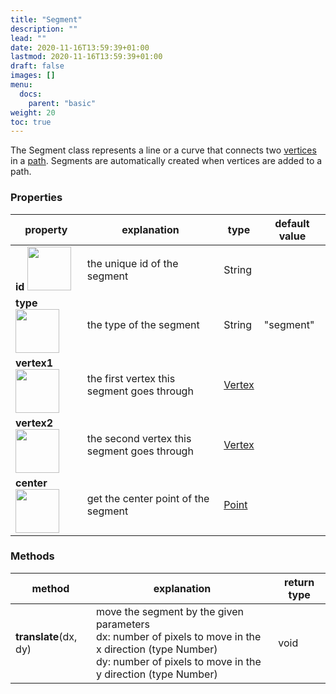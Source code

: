 ```yaml
---
title: "Segment"
description: ""
lead: ""
date: 2020-11-16T13:59:39+01:00
lastmod: 2020-11-16T13:59:39+01:00
draft: false
images: []
menu:
  docs:
    parent: "basic"
weight: 20
toc: true
---
```


The Segment class represents a line or a curve that connects two [vertices](../vertex/) in a [path](../../mark/path/). Segments are automatically created when vertices are added to a path. 

### Properties
| property |  explanation   | type | default value |
| --- | --- | --- | --- |
|**id** <img width="70px" src="../../readonly.png">| the unique id of the segment | String |  | 
|**type** <img width="70px" src="../../readonly.png"> | the type of the segment | String | "segment" | 
|**vertex1** <img width="70px" src="../../readonly.png">| the first vertex this segment goes through | [Vertex](../vertex/) |  | 
|**vertex2** <img width="70px" src="../../readonly.png"> | the second vertex this segment goes through | [Vertex](../vertex/) | | 
|**center** <img width="70px" src="../../readonly.png">| get the center point of the segment | [Point](../point/)  |

### Methods
| method |  explanation   | return type |
| --- | --- | --- |
| **translate**(dx, dy) | move the segment by the given parameters<br>dx: number of pixels to move in the x direction (type Number)<br> dy: number of pixels to move in the y direction (type Number) | void |
